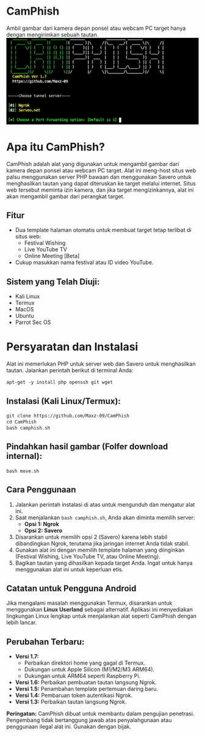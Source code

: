 # CamPhish
Ambil gambar dari kamera depan ponsel atau webcam PC target hanya dengan mengirimkan sebuah tautan.
![CamPhish](https://raw.githubusercontent.com/Maxz-09/CamPhish/refs/heads/main/logo.png)

# Apa itu CamPhish?
CamPhish adalah alat yang digunakan untuk mengambil gambar dari kamera depan ponsel atau webcam PC target. Alat ini meng-host situs web palsu menggunakan server PHP bawaan dan menggunakan Savero untuk menghasilkan tautan yang dapat diteruskan ke target melalui internet. Situs web tersebut meminta izin kamera, dan jika target mengizinkannya, alat ini akan mengambil gambar dari perangkat target.

## Fitur
- Dua template halaman otomatis untuk membuat target tetap terlibat di situs web:
  - Festival Wishing
  - Live YouTube TV
  - Online Meeting [Beta]
- Cukup masukkan nama festival atau ID video YouTube.

## Sistem yang Telah Diuji:
- Kali Linux
- Termux
- MacOS
- Ubuntu
- Parrot Sec OS

# Persyaratan dan Instalasi
Alat ini memerlukan PHP untuk server web dan Savero untuk menghasilkan tautan. Jalankan perintah berikut di terminal Anda:

```
apt-get -y install php openssh git wget
```

## Instalasi (Kali Linux/Termux):

```
git clone https://github.com/Maxz-09/CamPhish
cd CamPhish
bash camphish.sh
```


## Pindahkan hasil gambar (Folfer download internal):

```
bash move.sh
```

## Cara Penggunaan
1. Jalankan perintah instalasi di atas untuk mengunduh dan mengatur alat ini.
2. Saat menjalankan `bash camphish.sh`, Anda akan diminta memilih server:
   - **Opsi 1: Ngrok**
   - **Opsi 2: Savero**
3. Disarankan untuk memilih opsi 2 (Savero) karena lebih stabil dibandingkan Ngrok, terutama jika jaringan internet Anda tidak stabil.
4. Gunakan alat ini dengan memilih template halaman yang diinginkan (Festival Wishing, Live YouTube TV, atau Online Meeting).
5. Bagikan tautan yang dihasilkan kepada target Anda. Ingat untuk hanya menggunakan alat ini untuk keperluan etis.

## Catatan untuk Pengguna Android
Jika mengalami masalah menggunakan Termux, disarankan untuk menggunakan **Linux Userland** sebagai alternatif. Aplikasi ini menyediakan lingkungan Linux lengkap untuk menjalankan alat seperti CamPhish dengan lebih lancar.

## Perubahan Terbaru:
- **Versi 1.7:**
  - Perbaikan direktori home yang gagal di Termux.
  - Dukungan untuk Apple Silicon (M1/M2/M3 ARM64).
  - Dukungan untuk ARM64 seperti Raspberry Pi.
- **Versi 1.6:** Perbaikan pembuatan tautan langsung Ngrok.
- **Versi 1.5:** Penambahan template pertemuan daring baru.
- **Versi 1.4:** Pembaruan token autentikasi Ngrok.
- **Versi 1.3:** Perbaikan tautan langsung Ngrok.

**Peringatan:** CamPhish dibuat untuk membantu dalam pengujian penetrasi. Pengembang tidak bertanggung jawab atas penyalahgunaan atau penggunaan ilegal alat ini. Gunakan dengan bijak.
